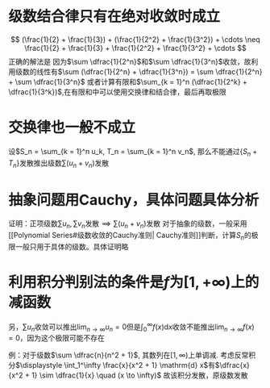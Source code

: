 # 级数结合律只有在绝对收敛时成立
$$
(\frac{1}{2} + \frac{1}{3}) + (\frac{1}{2^2} + \frac{1}{3^2}) + \cdots \neq \frac{1}{2} + \frac{1}{3} + \frac{1}{2^2} + \frac{1}{3^2} + \cdots
$$
正确的解法是
因为$\sum \dfrac{1}{2^n}$和$\sum \dfrac{1}{3^n}$收敛，故利用级数的线性有$\sum (\dfrac{1}{2^n} + \dfrac{1}{3^n}) = \sum \dfrac{1}{2^n} + \sum \dfrac{1}{3^n}$
或者计算有限和$\sum_{k = 1}^n  (\dfrac{1}{2^k} + \dfrac{1}{3^k})$,在有限和中可以使用交换律和结合律，最后再取极限
# 交换律也一般不成立

设$S_n = \sum_{k = 1}^n u_k, T_n = \sum_{k = 1}^n v_n$, 那么不能通过$\{S_n + T_n\}$发散推出级数$\sum (u_n + v_n)$发散

# 抽象问题用Cauchy，具体问题具体分析
证明：正项级数$\sum u_n, \sum v_n$发散$\implies \sum (u_n+ v_n)$发散
对于抽象的级数，一般采用[[Polynomial Series#级数收敛的Cauchy准则| Cauchy准则]]判断，计算$S_n$的极限一般只用于具体的级数。具体证明略

# 利用积分判别法的条件是$f$为$[1, +\infty)$上的减函数

另，$\sum u_n$收敛可以推出$\displaystyle \lim_{n \to \infty} u_n = 0$但是$\displaystyle \int_0^\infty f(x) \mathrm{d} x$收敛不能推出$\displaystyle \lim_{n \to \infty} f(x) = 0$，因为这个极限可能不存在


例：对于级数$\sum \dfrac{n}{n^2 + 1}$, 其数列在$[1, \infty)$上单调减. 考虑反常积分$\displaystyle \int_1^\infty \frac{x}{x^2 + 1} \mathrm{d} x$有$\dfrac{x}{x^2 + 1} \sim \dfrac{1}{x} \quad (x \to \infty)$  故该积分发散，原级数发散







